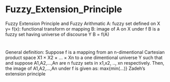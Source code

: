 # Fuzzy_Extension_Principle
 Fuzzy Extension Principle and Fuzzy Arithmatic
 A: fuzzy set defined on X
 y= f(x): functional transform or mapping
 B: image of A on X under f
 B is a fuzzy set having universe of discourse Y
 B = f(A)	
#
 General definition: Suppose f is a mapping from an n-dimentional
 Cartesian product space X1 × X2 × … × Xn to a one dimentional
 universe Y such that and suppose A1,A2,…,An are
 n fuzzy sets in x1,x2, .., xn respectively. Then, the image of
 A1,A2,…,An under f is given as:
 max{min(...)}
 Zadeh’s extension principle

